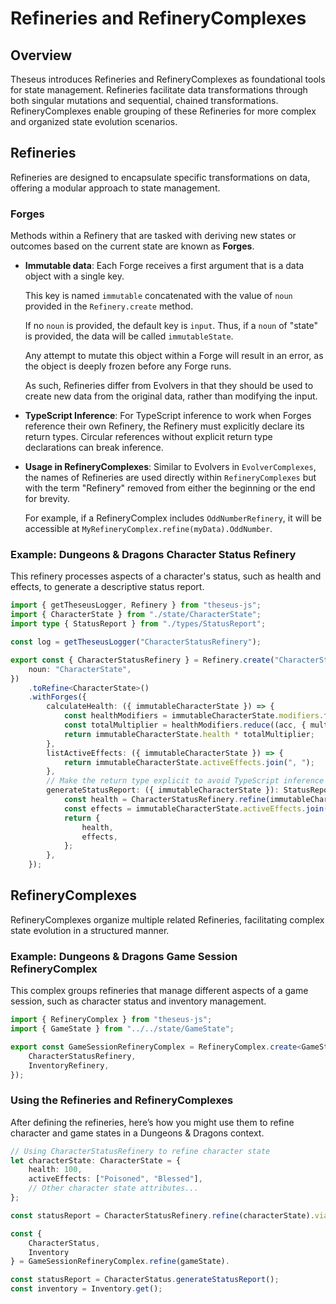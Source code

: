 # Refineries and RefineryComplexes

## Overview

Theseus introduces Refineries and RefineryComplexes as foundational tools for state management. Refineries
facilitate data transformations through both singular mutations and sequential, chained transformations.
RefineryComplexes enable grouping of these Refineries for more complex and organized state evolution
scenarios.

## Refineries

Refineries are designed to encapsulate specific transformations on data, offering a modular approach to state
management.

### Forges

Methods within a Refinery that are tasked with deriving new states or outcomes based on the current state are
known as **Forges**.

-   **Immutable data**: Each Forge receives a first argument that is a data object with a single key.

    This key is named `immutable` concatenated with the value of `noun` provided in the `Refinery.create`
    method.

    If no `noun` is provided, the default key is `input`. Thus, if a `noun` of "state" is provided, the data
    will be called `immutableState`.

    Any attempt to mutate this object within a Forge will result in an error, as the object is deeply frozen
    before any Forge runs.

    As such, Refineries differ from Evolvers in that they should be used to create new data from the original
    data, rather than modifying the input.

-   **TypeScript Inference**: For TypeScript inference to work when Forges reference their own Refinery, the
    Refinery must explicitly declare its return types. Circular references without explicit return type
    declarations can break inference.
-   **Usage in RefineryComplexes**: Similar to Evolvers in `EvolverComplexes`, the names of Refineries are
    used directly within `RefineryComplexes` but with the term "Refinery" removed from either the beginning or
    the end for brevity.

    For example, if a RefineryComplex includes `OddNumberRefinery`, it will be accessible at
    `MyRefineryComplex.refine(myData).OddNumber`.

### Example: Dungeons & Dragons Character Status Refinery

This refinery processes aspects of a character's status, such as health and effects, to generate a descriptive
status report.

```typescript
import { getTheseusLogger, Refinery } from "theseus-js";
import { CharacterState } from "./state/CharacterState";
import type { StatusReport } from "./types/StatusReport";

const log = getTheseusLogger("CharacterStatusRefinery");

export const { CharacterStatusRefinery } = Refinery.create("CharacterStatusRefinery", {
    noun: "CharacterState",
})
    .toRefine<CharacterState>()
    .withForges({
        calculateHealth: ({ immutableCharacterState }) => {
            const healthModifiers = immutableCharacterState.modifiers.filter((m) => m.type === "HEALTH");
            const totalMultiplier = healthModifiers.reduce((acc, { multiplier }) => (acc *= multiplier), 1);
            return immutableCharacterState.health * totalMultiplier;
        },
        listActiveEffects: ({ immutableCharacterState }) => {
            return immutableCharacterState.activeEffects.join(", ");
        },
        // Make the return type explicit to avoid TypeScript inference circular references
        generateStatusReport: ({ immutableCharacterState }): StatusReport => {
            const health = CharacterStatusRefinery.refine(immutableCharacterState).via.calculateHealth();
            const effects = immutableCharacterState.activeEffects.join(", ");
            return {
                health,
                effects,
            };
        },
    });
```

## RefineryComplexes

RefineryComplexes organize multiple related Refineries, facilitating complex state evolution in a structured
manner.

### Example: Dungeons & Dragons Game Session RefineryComplex

This complex groups refineries that manage different aspects of a game session, such as character status and
inventory management.

```typescript
import { RefineryComplex } from "theseus-js";
import { GameState } from "../../state/GameState";

export const GameSessionRefineryComplex = RefineryComplex.create<GameState>().withRefineries({
    CharacterStatusRefinery,
    InventoryRefinery,
});
```

### Using the Refineries and RefineryComplexes

After defining the refineries, here’s how you might use them to refine character and game states in a Dungeons
& Dragons context.

```typescript
// Using CharacterStatusRefinery to refine character state
let characterState: CharacterState = {
    health: 100,
    activeEffects: ["Poisoned", "Blessed"],
    // Other character state attributes...
};

const statusReport = CharacterStatusRefinery.refine(characterState).via.generateStatusReport();

const {
	CharacterStatus,
	Inventory
} = GameSessionRefineryComplex.refine(gameState).

const statusReport = CharacterStatus.generateStatusReport();
const inventory = Inventory.get();

```

